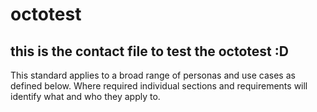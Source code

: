 # octotest
## this is the contact file to test the octotest :D

<p><style="color:red">This standard applies to a broad range of personas and use cases as defined below. Where required individual sections and requirements will identify what and who they apply to.</style></p>
